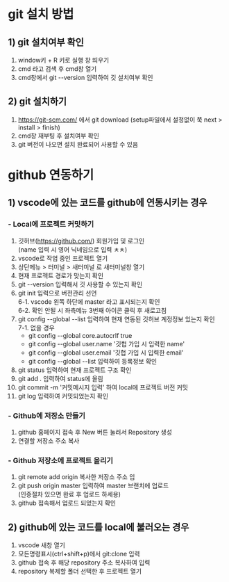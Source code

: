 # git 설치 방법

## 1&#41; git 설치여부 확인
1. window키 + R 키로 실행 창 띄우기
2. cmd 라고 검색 후 cmd창 열기
3. cmd창에서 git --version 입력하여 깃 설치여부 확인

## 2&#41; git  설치하기
1. https://git-scm.com/ 에서 git download (setup파일에서 설정없이 쭉 next > install > finish)
2. cmd창 재부팅 후 설치여부 확인
3. git 버전이 나오면 설치 완료되어 사용할 수 있음

# github 연동하기
## 1&#41; vscode에 있는 코드를 github에 연동시키는 경우
### - Local에 프로젝트 커밋하기
1. 깃허브(https://github.com/) 회원가입 및 로그인 <br>
(name 입력 시 영어 닉네임으로 입력 ㅊㅊ)
1. vscode로 작업 중인 프로젝트 열기
2. 상단메뉴 > 터미널 > 새터미널 로 새터미널창 열기
3. 현재 프로젝트 경로가 맞는지 확인 
4. git --version 입력해서 깃 사용할 수 있는지 확인 
5. git init 입력으로 버전관리 선언 <br>
   6-1. vscode 왼쪽 하단에 master 라고 표시되는지 확인<br>
   6-2. 확인 안될 시 좌측메뉴 3번째 아이콘 클릭 후 새로고침
6. git config --global --list 입력하여 현재 연동된 깃허브 계정정보 있는지 확인<br>
   7-1. 없을 경우<br>
   - git config --global core.autocrlf true
   - git config --global user.name '깃헙 가입 시 입력한 name'
   - git config --global user.email '깃헙 가입 시 입력한 email'
   - git config --global --list 입력하여 등록정보 확인
7. git status 입력하여 현재 프로젝트 구조 확인
8. git add . 입력하여 status에 올림
9.  git commit -m '커밋메시지 입력' 하여 local에 프로젝트 버전 커밋
10. git log 입력하여 커밋되었는지 확인

### - Github에 저장소 만들기
1. github 홈페이지 접속 후 New 버튼 눌러서 Repository 생성
2. 연결할 저장소 주소 복사 

### - Github 저장소에 프로젝트 올리기
1. git remote add origin 복사한 저장소 주소 입
2. git push origin master 입력하여 master 브랜치에 업로드<br>
(인증절차 있으면 완료 후 업로드 하세용)
3. github 접속해서 업로드 되었는지 확인




## 2&#41; github에 있는 코드를 local에 불러오는 경우
1. vscode 새창 열기
2. 모든명령표시(ctrl+shift+p)에서 git:clone 입력
3. github 접속 후 해당 repository 주소 복사하여 입력
4. repository 복제할 폴더 선택한 후 프로젝트 열기
  
